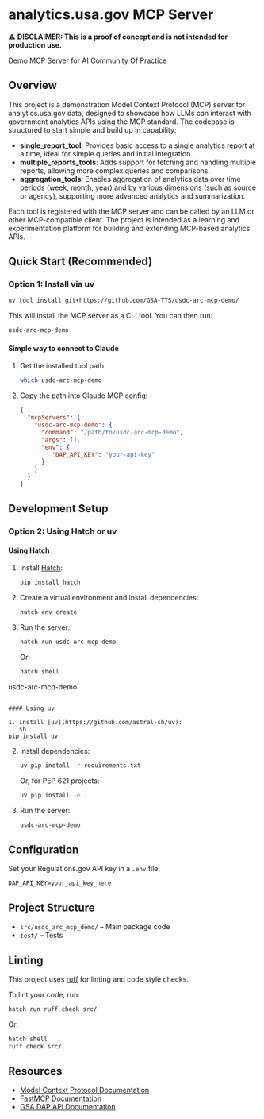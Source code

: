 # analytics.usa.gov MCP Server

⚠️ **DISCLAIMER: This is a proof of concept and is not intended for production use.**

Demo MCP Server for AI Community Of Practice

## Overview

This project is a demonstration Model Context Protocol (MCP) server for analytics.usa.gov data, designed to showcase how LLMs can interact with government analytics APIs using the MCP standard. The codebase is structured to start simple and build up in capability:

- **single_report_tool**: Provides basic access to a single analytics report at a time, ideal for simple queries and initial integration.
- **multiple_reports_tools**: Adds support for fetching and handling multiple reports, allowing more complex queries and comparisons.
- **aggregation_tools**: Enables aggregation of analytics data over time periods (week, month, year) and by various dimensions (such as source or agency), supporting more advanced analytics and summarization.

Each tool is registered with the MCP server and can be called by an LLM or other MCP-compatible client. The project is intended as a learning and experimentation platform for building and extending MCP-based analytics APIs.

## Quick Start (Recommended)

### Option 1: Install via uv

```sh
uv tool install git+https://github.com/GSA-TTS/usdc-arc-mcp-demo/
```

This will install the MCP server as a CLI tool. You can then run:

```sh
usdc-arc-mcp-demo
```

#### Simple way to connect to Claude 

1. Get the installed tool path:
   ```sh
   which usdc-arc-mcp-demo
   ```

2. Copy the path into Claude MCP config:
   ```json
   {
     "mcpServers": {
       "usdc-arc-mcp-demo": {
         "command": "/path/to/usdc-arc-mcp-demo",
         "args": [],
         "env": {
            "DAP_API_KEY": "your-api-key"
         }
       }
     }
   }
   ```

## Development Setup

### Option 2: Using Hatch or uv

#### Using Hatch

1. Install [Hatch](https://hatch.pypa.io/latest/):
   ```sh
   pip install hatch
   ```
2. Create a virtual environment and install dependencies:
   ```sh
   hatch env create
   ```
3. Run the server:
   ```sh
   hatch run usdc-arc-mcp-demo
   ```
   Or:
   ```sh
   hatch shell
  usdc-arc-mcp-demo
   ```

#### Using uv

1. Install [uv](https://github.com/astral-sh/uv):
   ```sh
   pip install uv
   ```
2. Install dependencies:
   ```sh
   uv pip install -r requirements.txt
   ```
   Or, for PEP 621 projects:
   ```sh
   uv pip install -e .
   ```
3. Run the server:
   ```sh
   usdc-arc-mcp-demo
   ```

## Configuration

Set your Regulations.gov API key in a `.env` file:
```
DAP_API_KEY=your_api_key_here
```

## Project Structure

- `src/usdc_arc_mcp_demo/` – Main package code
- `test/` – Tests

## Linting

This project uses [ruff](https://docs.astral.sh/ruff/) for linting and code style checks.

To lint your code, run:
```sh
hatch run ruff check src/
```
Or:
```sh
hatch shell
ruff check src/
```

## Resources

- [Model Context Protocol Documentation](https://modelcontextprotocol.io/docs/getting-started/intro)
- [FastMCP Documentation](https://gofastmcp.com/getting-started/welcome)
- [GSA DAP API Documentation](https://open.gsa.gov/api/dap/)
